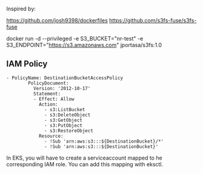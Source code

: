 Inspired by:

https://github.com/josh9398/dockerfiles
https://github.com/s3fs-fuse/s3fs-fuse

docker run -d --privileged -e S3_BUCKET="nr-test" -e S3_ENDPOINT="https://s3.amazonaws.com" jportasa/s3fs:1.0

## IAM Policy
```
- PolicyName: DestinationBucketAccessPolicy
        PolicyDocument:
          Version: '2012-10-17'
          Statement:
          - Effect: Allow
            Action:
              - s3:ListBucket
              - s3:DeleteObject
              - s3:GetObject
              - s3:PutObject
              - s3:RestoreObject
            Resource:
              - !Sub 'arn:aws:s3:::${DestinationBucket}/*'
              - !Sub 'arn:aws:s3:::${DestinationBucket}'
```

In EKS, you will have to create a serviceaccount mapped to he corresponding IAM role.
You can add this mapping with eksctl.